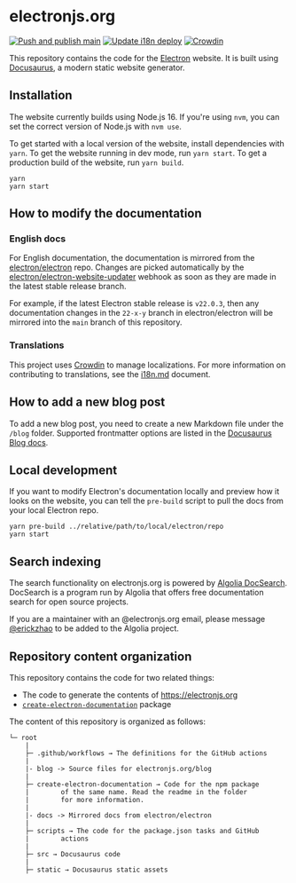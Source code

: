 # electronjs.org

[![Push and publish main](https://github.com/electron/website/actions/workflows/push-main.yml/badge.svg)](https://github.com/electron/website/actions/workflows/push-main.yml)
[![Update i18n deploy](https://github.com/electron/website/actions/workflows/update-i18n-deploy.yml/badge.svg)](https://github.com/electron/website/actions/workflows/update-i18n-deploy.yml)
[![Crowdin](https://badges.crowdin.net/electron/localized.svg)](https://crowdin.com/project/electron)

This repository contains the code for the [Electron](https://www.electronjs.org/) website.
It is built using [Docusaurus](https://docusaurus.io/), a modern static website generator.

## Installation

The website currently builds using Node.js 16. If you're using `nvm`, you can set the correct
version of Node.js with `nvm use`.

To get started with a local version of the website, install dependencies with `yarn`. To get the
website running in dev mode, run `yarn start`. To get a production build of the website, run
`yarn build`.

```console
yarn
yarn start
```

## How to modify the documentation

### English docs

For English documentation, the documentation is mirrored from the [electron/electron][] repo.
Changes are picked automatically by the [electron/electron-website-updater][] webhook as soon as they
are made in the latest stable release branch.

For example, if the latest Electron stable release is `v22.0.3`, then any documentation changes in
the `22-x-y` branch in electron/electron will be mirrored into the `main` branch of this repository.

### Translations

This project uses [Crowdin][] to manage localizations. For more information on contributing to
translations, see the [i18n.md][] document.

## How to add a new blog post

To add a new blog post, you need to create a new Markdown file under the `/blog` folder. Supported
frontmatter options are listed in the [Docusaurus Blog docs](https://docusaurus.io/docs/blog#adding-posts).

## Local development

If you want to modify Electron's documentation locally and preview how it looks on the website, you can
tell the `pre-build` script to pull the docs from your local Electron repo.

```console
yarn pre-build ../relative/path/to/local/electron/repo
yarn start
```

## Search indexing

The search functionality on electronjs.org is powered by [Algolia DocSearch](https://docsearch.algolia.com/). DocSearch is a program run by Algolia that offers free
documentation search for open source projects.

If you are a maintainer with an @electronjs.org email, please message [@erickzhao](https://github.com/erickzhao)
to be added to the Algolia project.

## Repository content organization

This repository contains the code for two related things:

- The code to generate the contents of https://electronjs.org
- [`create-electron-documentation`][ced] package

The content of this repository is organized as follows:

```text
└─ root
    |
    ├─ .github/workflows → The definitions for the GitHub actions
    |
    |- blog -> Source files for electronjs.org/blog
    |
    ├─ create-electron-documentation → Code for the npm package
    |        of the same name. Read the readme in the folder
    |        for more information.
    |
    |- docs -> Mirrored docs from electron/electron
    |
    ├─ scripts → The code for the package.json tasks and GitHub
    |        actions
    |
    ├─ src → Docusaurus code
    |
    ├─ static → Docusaurus static assets
```

[ced]: https://npmjs.com/package/create-electron-documentation
[crowdin]: https://crowdin.com/project/electron
[electron/electron]: https://github.com/electron/electron/tree/main/docs
[electron/electron-website-updater]: https://github.com/electron/electron-website-updater
[i18n.md]: ./i18n.md
